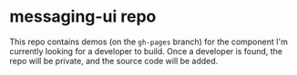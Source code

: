 # messaging-ui repo

This repo contains demos (on the `gh-pages` branch) for the component I'm currently looking for a developer to build. Once a developer is found, the repo will be private, and the source code will be added.
